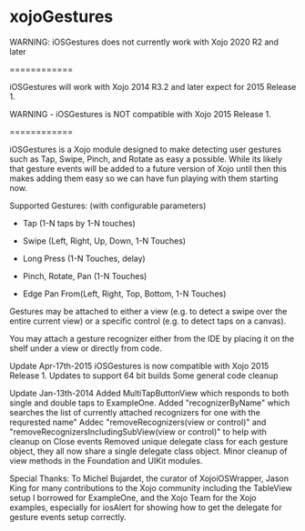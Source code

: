 xojoGestures 
============

WARNING: iOSGestures does not currently work with Xojo  2020 R2 and later

============

iOSGestures will work with Xojo 2014 R3.2 and later expect for 2015 Release 1.

WARNING - iOSGestures is NOT compatible with Xojo 2015 Release 1.

============

iOSGestures is a Xojo module designed to make detecting user gestures such as
Tap, Swipe,  Pinch, and Rotate as easy a possible.   While its likely that gesture
events will be added to a future version of Xojo until then this makes adding them
easy so we can have fun playing with them starting now.

Supported Gestures:  (with configurable parameters)

* Tap (1-N taps by 1-N touches)

* Swipe (Left, Right, Up, Down, 1-N Touches)

* Long Press (1-N Touches, delay)

* Pinch, Rotate, Pan (1-N Touches)

* Edge Pan From(Left, Right, Top, Bottom, 1-N Touches)

Gestures may be attached to either a view (e.g. to detect a swipe over the entire
current view) or a specific control (e.g. to detect taps on a canvas).

You may attach a gesture recognizer either from the IDE by placing it on the shelf under
a view or directly from code.  

Update Apr-17th-2015
    iOSGestures is now compatible with Xojo 2015 Release 1.
    Updates to support 64 bit builds
    Some general code cleanup

Update Jan-13th-2014
    Added MultiTapButtonView which responds to both single and double taps to ExampleOne.
    Added "recognizerByName" which searches the list of currently attached recognizers for one with the requrested name"
    Addec "removeRecognizers(view or control)" and "removeRecognizersIncludingSubView(view or control)" to help with cleanup on Close events
    Removed unique delegate class for each gesture object, they all now share a single delegate class object.
    Minor cleanup of view methods in the Foundation and UIKit modules.

Special Thanks: To Michel Bujardet, the curator of XojoiOSWrapper, Jason King for many contributions to the Xojo community including the TableView setup I borrowed for ExampleOne, and the Xojo Team for the Xojo examples, especially for iosAlert for showing how to get the delegate for gesture events setup correctly.
